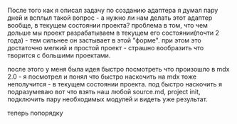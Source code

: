 После того как я описал задачу по созданию адаптера я думал пару дней и всплыл такой вопрос - а нужно ли нам делать этот адаптер вообще, в текущем состоянии проекта?
проблема в том, что чем дольше мы проект разрабатываем в текущем его состоянии(почти 2 года) - тем сильнее он застывает в этой "форме".
при этом это достаточно мелкий и простой проект  - страшно вообразить что творится с большими проектами.

после этого у меня была идея быстро посмотреть что произошло в mdx 2.0 - я посмотрел и понял что быстро наскочить на mdx тоже неполучится - в текущем состоянии проекта.
под быстро наскочить я подразумеваю вот что  взять наш любой source.md, project init, подключить пару необходимых модулей и видеть уже результат.


теперь попорядку
